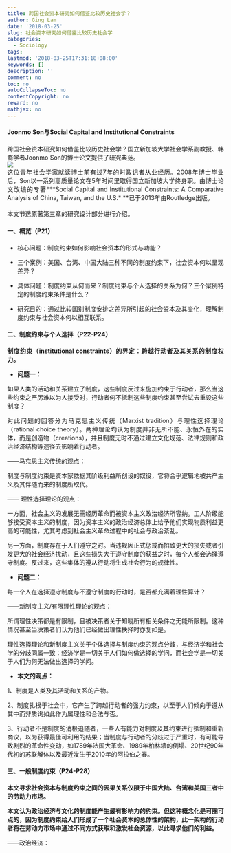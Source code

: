 ```yaml
---
title: 跨国社会资本研究如何借鉴比较历史社会学？
author: Ging Lam
date: '2018-03-25'
slug: 社会资本研究如何借鉴比较历史社会学
categories:
  - Sociology
tags:
lastmod: '2018-03-25T17:31:18+08:00'
keywords: []
description: ''
comment: no
toc: no
autoCollapseToc: no
contentCopyright: no
reward: no
mathjax: no
---
```



#### Joonmo Son与Social Capital and Institutional Constraints

<div  style= "text-align:justify;text-justify:distribute-all-lines "  id= "Content ">跨国社会资本研究如何借鉴比较历史社会学？国立新加坡大学社会学系副教授、韩裔学者Joonmo Son的博士论文提供了研究典范。</div>  
 <img src="https://github.com/GingLam/graph/blob/master/joonmo5.jpg" style="zoom:90%;" />
<br>
<div  style= "text-align:justify;text-justify:distribute-all-lines "  id= "Content ">这位青年社会学家就读博士前有过7年的时政记者从业经历。2008年博士毕业后，Son以一系列高质量论文在5年时间里取得国立新加坡大学终身职。由博士论文改编的专著***Social Capital and Institutional Constraints: A Comparative Analysis of China, Taiwan, and the U.S.* **已于2013年由Routledge出版。</div><br>

<div  style= "text-align:justify;text-justify:distribute-all-lines "  id= "Content ">本文节选原著第三章的研究设计部分进行介绍。

#### 一、概览（P21）

*   核心问题：制度约束如何影响社会资本的形式与功能？

*   三个案例：美国、台湾、中国大陆三种不同的制度约束下，社会资本何以呈现差异？

*   具体问题：制度约束从何而来？制度约束与个人选择的关系为何？三个案例特定的制度约束条件是什么？

*   研究目的：通过比较国别制度安排之差异所引起的社会资本及其变化，理解制度约束与社会资本何以相互联系。


#### 二、制度约束与个人选择（P22-P24）

**制度约束（institutional constraints）的界定：跨越行动者及其关系的制度权力。**

*   **问题一：**

如果人类的活动和关系建立了制度，这些制度反过来施加约束于行动者，那么当这些约束之严厉难以为人接受时，行动者何不抵制这些制度约束甚至尝试去重设这些制度？

对此问题的回答分为马克思主义传统（Marxist tradition）与理性选择理论（rational choice theory）。两种理论均认为制度并非无所不能、永恒外在的实体，而是创造物（creations），并且制度无时不通过建立文化规范、法律规则和政治经济结构等途径去影响着行动者。

——马克思主义传统的观点：

制度与制度约束是资本家依据其阶级利益所创设的奴役，它将合乎逻辑地被共产主义及其伴随而来的制度所取代。

—— 理性选择理论的观点：

一方面，社会主义的发展无需经历革命而被资本主义政治经济所容纳。工人阶级能够接受资本主义的制度，因为资本主义的政治经济总体上给予他们实现物质利益更高的可能性，尤其考虑到社会主义革命过程中的社会与政治紊乱。

另一方面，制度存在于人们遵守之时。当违规因正式惩戒而招致更大的损失或者引发更大的社会经济扰动，且这些损失大于遵守制度的获益之时，每个人都会选择遵守制度。反过来，这些集体的遵从行动将生成社会行为的规律性。

*   **问题二：**

每一个人在选择遵守制度与不遵守制度的行动时，是否都充满着理性算计？

——新制度主义/有限理性理论的观点：

所谓理性决策都是有限制，且被决策者关于知晓所有相关条件之无能所限制。这种情况甚至当决策者们认为他们已经做出理性抉择时亦复如是。

理性选择理论和新制度主义关于个体选择与制度约束的观点分歧，与经济学和社会学的分歧同属一致：经济学是一切关于人们如何做选择的学问，而社会学是一切关于人们为何无法做出选择的学问。

*   **本文的观点：**

1、制度是人类及其活动和关系的产物。

2、制度扎根于社会中，它产生了跨越行动者的强力约束，以至于人们倾向于遵从其中而非质询如此作为属理性和合法与否。

3、行动者不是制度的消极追随者，一些人有能力对制度及其约束进行抵制和重新商议，以为获得最佳可利用的结果；当制度与行动者的分歧过于严重时，有可能导致剧烈的革命性变动，如1789年法国大革命、1989年柏林墙的倒塌、20世纪90年代初的苏联解体以及最近发生于2010年的阿拉伯之春。


#### 三、一般制度约束（P24-P28）

**本文寻求社会资本与制度约束之间的因果关系仅限于中国大陆、台湾和美国三者中的劳动力市场。**

**本文认为政治经济与文化的制度能产生最有影响力的约束。但这种概念化是可圈可点的，因为制度约束给人们形成了一个社会资本的总体性的架构，此一架构的行动者将在劳动力市场中通过不同方式获取和激发社会资源，以此寻求他们的利益。**

——政治经济：


